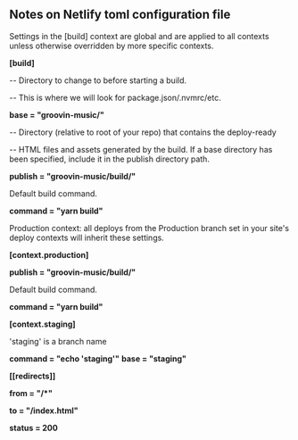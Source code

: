 ## Notes on Netlify toml configuration file 
 
Settings in the [build] context are global and are applied to all contexts
unless otherwise overridden by more specific contexts.

**[build]**
    
--  Directory to change to before starting a build.

-- This is where we will look for package.json/.nvmrc/etc.
    

**base = "groovin-music/"**

-- Directory (relative to root of your repo) that contains the deploy-ready

-- HTML files and assets generated by the build. If a base directory has
been specified, include it in the publish directory path.


**publish = "groovin-music/build/"**

Default build command.
    
**command = "yarn build"**

Production context: all deploys from the Production branch set in your site's
deploy contexts will inherit these settings.

**[context.production]**


**publish = "groovin-music/build/"**

Default build command.
    
**command = "yarn build"**

**[context.staging]**

'staging' is a branch name
  
**command = "echo 'staging'"**
  **base = "staging"**

**[[redirects]]**

**from = "/*"**

**to = "/index.html"**

**status = 200**